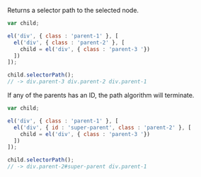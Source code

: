 Returns a selector path to the selected node.

```javascript
var child;

el('div', { class : 'parent-1' }, [
  el('div', { class : 'parent-2' }, [
    child = el('div', { class : 'parent-3 '})
  ])
]);

child.selectorPath();
// -> div.parent-3 div.parent-2 div.parent-1
```

If any of the parents has an ID, the path algorithm will terminate.

```javascript
var child;

el('div', { class : 'parent-1' }, [
  el('div', { id : 'super-parent', class : 'parent-2' }, [
    child = el('div', { class : 'parent-3 '})
  ])
]);

child.selectorPath();
// -> div.parent-2#super-parent div.parent-1
```
